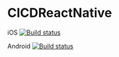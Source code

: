 # CICDReactNative

iOS [![Build status](https://build.appcenter.ms/v0.1/apps/46577c79-1b7b-40ba-9227-81900740858f/branches/dev/badge)](https://appcenter.ms)

Android [![Build status](https://build.appcenter.ms/v0.1/apps/30b7f63f-9261-4d78-8bb1-7fbef2bee7b2/branches/dev/badge)](https://appcenter.ms)
